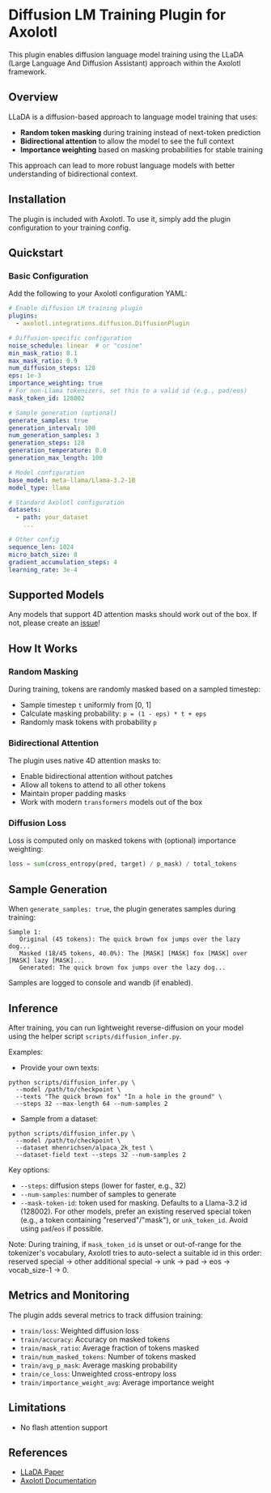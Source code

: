 # Diffusion LM Training Plugin for Axolotl

This plugin enables diffusion language model training using the LLaDA (Large Language
And Diffusion Assistant) approach within the Axolotl framework.

## Overview

LLaDA is a diffusion-based approach to language model training that uses:
- **Random token masking** during training instead of next-token prediction
- **Bidirectional attention** to allow the model to see the full context
- **Importance weighting** based on masking probabilities for stable training

This approach can lead to more robust language models with better understanding of
bidirectional context.

## Installation

The plugin is included with Axolotl. To use it, simply add the plugin configuration to
your training config.

## Quickstart

### Basic Configuration

Add the following to your Axolotl configuration YAML:

```yaml
# Enable diffusion LM training plugin
plugins:
  - axolotl.integrations.diffusion.DiffusionPlugin

# Diffusion-specific configuration
noise_schedule: linear  # or "cosine"
min_mask_ratio: 0.1
max_mask_ratio: 0.9
num_diffusion_steps: 128
eps: 1e-3
importance_weighting: true
# For non-Llama tokenizers, set this to a valid id (e.g., pad/eos)
mask_token_id: 128002

# Sample generation (optional)
generate_samples: true
generation_interval: 100
num_generation_samples: 3
generation_steps: 128
generation_temperature: 0.0
generation_max_length: 100

# Model configuration
base_model: meta-llama/Llama-3.2-1B
model_type: llama

# Standard Axolotl configuration
datasets:
  - path: your_dataset
    ...

# Other config
sequence_len: 1024
micro_batch_size: 8
gradient_accumulation_steps: 4
learning_rate: 3e-4
```

## Supported Models

Any models that support 4D attention masks should work out of the box. If not, please
create an [issue](https://github.com/axolotl-ai-cloud/axolotl/issues)!

## How It Works

### Random Masking
During training, tokens are randomly masked based on a sampled timestep:
- Sample timestep `t` uniformly from [0, 1]
- Calculate masking probability: `p = (1 - eps) * t + eps`
- Randomly mask tokens with probability `p`

### Bidirectional Attention
The plugin uses native 4D attention masks to:
- Enable bidirectional attention without patches
- Allow all tokens to attend to all other tokens
- Maintain proper padding masks
- Work with modern `transformers` models out of the box

### Diffusion Loss

Loss is computed only on masked tokens with (optional) importance weighting:

```python
loss = sum(cross_entropy(pred, target) / p_mask) / total_tokens
```

## Sample Generation

When `generate_samples: true`, the plugin generates samples during training:

```
Sample 1:
   Original (45 tokens): The quick brown fox jumps over the lazy dog...
   Masked (18/45 tokens, 40.0%): The [MASK] [MASK] fox [MASK] over [MASK] lazy [MASK]...
   Generated: The quick brown fox jumps over the lazy dog...
```

Samples are logged to console and wandb (if enabled).

## Inference

After training, you can run lightweight reverse-diffusion on your model using the
helper script `scripts/diffusion_infer.py`.

Examples:

- Provide your own texts:

```
python scripts/diffusion_infer.py \
  --model /path/to/checkpoint \
  --texts "The quick brown fox" "In a hole in the ground" \
  --steps 32 --max-length 64 --num-samples 2
```

- Sample from a dataset:

```
python scripts/diffusion_infer.py \
  --model /path/to/checkpoint \
  --dataset mhenrichsen/alpaca_2k_test \
  --dataset-field text --steps 32 --num-samples 2
```

Key options:
- `--steps`: diffusion steps (lower for faster, e.g., 32)
- `--num-samples`: number of samples to generate
- `--mask-token-id`: token used for masking. Defaults to a Llama-3.2 id (128002). For
  other models, prefer an existing reserved special token (e.g., a token containing
  "reserved"/"mask"), or `unk_token_id`. Avoid using `pad`/`eos` if possible.

Note: During training, if `mask_token_id` is unset or out-of-range for the tokenizer's
vocabulary, Axolotl tries to auto-select a suitable id in this order:
reserved special → other additional special → unk → pad → eos → vocab_size-1 → 0.

## Metrics and Monitoring

The plugin adds several metrics to track diffusion training:

- `train/loss`: Weighted diffusion loss
- `train/accuracy`: Accuracy on masked tokens
- `train/mask_ratio`: Average fraction of tokens masked
- `train/num_masked_tokens`: Number of tokens masked
- `train/avg_p_mask`: Average masking probability
- `train/ce_loss`: Unweighted cross-entropy loss
- `train/importance_weight_avg`: Average importance weight

## Limitations

- No flash attention support

## References

- [LLaDA Paper](https://arxiv.org/abs/2404.10406)
- [Axolotl Documentation](https://docs.axolotl.ai/)
